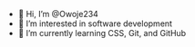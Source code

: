 - 👋 Hi, I’m @Owoje234
- 👀 I’m interested in software development
- 🌱 I’m currently learning CSS, Git, and GitHub


<!---
Owoje234/Owoje234 is a ✨ special ✨ repository because its `README.md` (this file) appears on your GitHub profile.
You can click the Preview link to take a look at your changes.
--->
